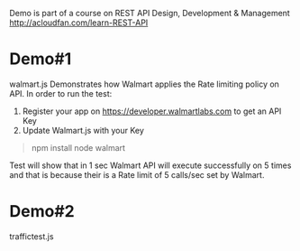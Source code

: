 
Demo is part of a course on 
REST API Design, Development & Management
http://acloudfan.com/learn-REST-API

Demo#1
======
walmart.js
Demonstrates how Walmart applies the Rate limiting policy on API.
In order to run the test:
1. Register your app on https://developer.walmartlabs.com  to get an API Key
2. Update Walmart.js with your Key

> npm install
> node walmart

Test will show that in 1 sec Walmart API will execute successfully on 5 times and 
that is because their is a Rate limit of 5 calls/sec set by Walmart.

Demo#2
======
traffictest.js

